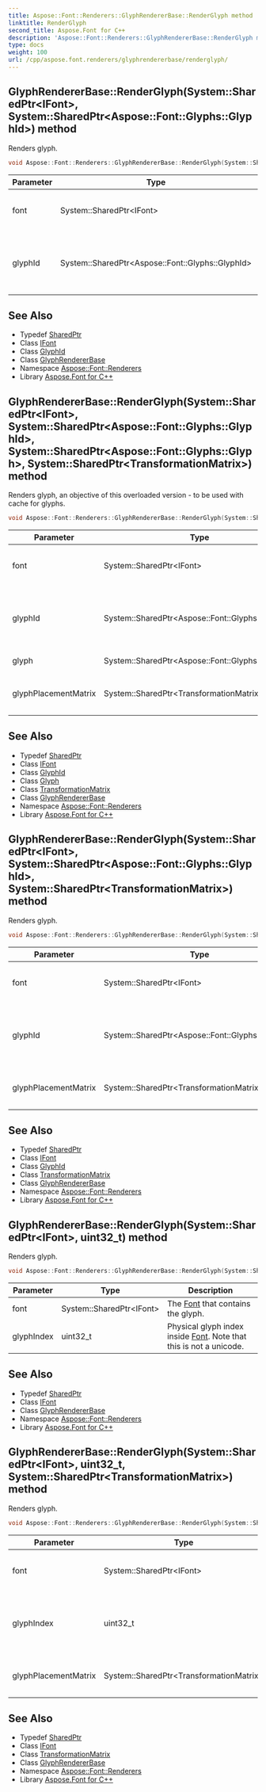 ```yaml
---
title: Aspose::Font::Renderers::GlyphRendererBase::RenderGlyph method
linktitle: RenderGlyph
second_title: Aspose.Font for C++
description: 'Aspose::Font::Renderers::GlyphRendererBase::RenderGlyph method. Renders glyph in C++.'
type: docs
weight: 100
url: /cpp/aspose.font.renderers/glyphrendererbase/renderglyph/
---
```

## GlyphRendererBase::RenderGlyph(System::SharedPtr\<IFont\>, System::SharedPtr\<Aspose::Font::Glyphs::GlyphId\>) method


Renders glyph.

```cpp
void Aspose::Font::Renderers::GlyphRendererBase::RenderGlyph(System::SharedPtr<IFont> font, System::SharedPtr<Aspose::Font::Glyphs::GlyphId> glyphId) override
```


| Parameter | Type | Description |
| --- | --- | --- |
| font | System::SharedPtr\<IFont\> | The [Font](../../../aspose.font/font/) that contains the glyph. |
| glyphId | System::SharedPtr\<Aspose::Font::Glyphs::GlyphId\> | Physical glyph index inside [Font](../../../aspose.font/font/). Note that this is not a unicode. |

## See Also

* Typedef [SharedPtr](../../../system/sharedptr/)
* Class [IFont](../../../aspose.font/ifont/)
* Class [GlyphId](../../../aspose.font.glyphs/glyphid/)
* Class [GlyphRendererBase](../)
* Namespace [Aspose::Font::Renderers](../../)
* Library [Aspose.Font for C++](../../../)
## GlyphRendererBase::RenderGlyph(System::SharedPtr\<IFont\>, System::SharedPtr\<Aspose::Font::Glyphs::GlyphId\>, System::SharedPtr\<Aspose::Font::Glyphs::Glyph\>, System::SharedPtr\<TransformationMatrix\>) method


Renders glyph, an objective of this overloaded version - to be used with cache for glyphs.

```cpp
void Aspose::Font::Renderers::GlyphRendererBase::RenderGlyph(System::SharedPtr<IFont> font, System::SharedPtr<Aspose::Font::Glyphs::GlyphId> glyphId, System::SharedPtr<Aspose::Font::Glyphs::Glyph> glyph, System::SharedPtr<TransformationMatrix> glyphPlacementMatrix) override
```


| Parameter | Type | Description |
| --- | --- | --- |
| font | System::SharedPtr\<IFont\> | The font that contains the glyph. |
| glyphId | System::SharedPtr\<Aspose::Font::Glyphs::GlyphId\> | Physical glyph index inside [Font](../../../aspose.font/font/). Note that this is not a unicode. |
| glyph | System::SharedPtr\<Aspose::Font::Glyphs::Glyph\> | Glyph to render. |
| glyphPlacementMatrix | System::SharedPtr\<TransformationMatrix\> | Matrix that is applied to glyph coordinates. |

## See Also

* Typedef [SharedPtr](../../../system/sharedptr/)
* Class [IFont](../../../aspose.font/ifont/)
* Class [GlyphId](../../../aspose.font.glyphs/glyphid/)
* Class [Glyph](../../../aspose.font.glyphs/glyph/)
* Class [TransformationMatrix](../../../aspose.font/transformationmatrix/)
* Class [GlyphRendererBase](../)
* Namespace [Aspose::Font::Renderers](../../)
* Library [Aspose.Font for C++](../../../)
## GlyphRendererBase::RenderGlyph(System::SharedPtr\<IFont\>, System::SharedPtr\<Aspose::Font::Glyphs::GlyphId\>, System::SharedPtr\<TransformationMatrix\>) method


Renders glyph.

```cpp
void Aspose::Font::Renderers::GlyphRendererBase::RenderGlyph(System::SharedPtr<IFont> font, System::SharedPtr<Aspose::Font::Glyphs::GlyphId> glyphId, System::SharedPtr<TransformationMatrix> glyphPlacementMatrix) override
```


| Parameter | Type | Description |
| --- | --- | --- |
| font | System::SharedPtr\<IFont\> | The [Font](../../../aspose.font/font/) that contains the glyph. |
| glyphId | System::SharedPtr\<Aspose::Font::Glyphs::GlyphId\> | Physical glyph index inside [Font](../../../aspose.font/font/). Note that this is not a unicode. |
| glyphPlacementMatrix | System::SharedPtr\<TransformationMatrix\> | Matrix that is applied to glyph coordinates. |

## See Also

* Typedef [SharedPtr](../../../system/sharedptr/)
* Class [IFont](../../../aspose.font/ifont/)
* Class [GlyphId](../../../aspose.font.glyphs/glyphid/)
* Class [TransformationMatrix](../../../aspose.font/transformationmatrix/)
* Class [GlyphRendererBase](../)
* Namespace [Aspose::Font::Renderers](../../)
* Library [Aspose.Font for C++](../../../)
## GlyphRendererBase::RenderGlyph(System::SharedPtr\<IFont\>, uint32_t) method


Renders glyph.

```cpp
void Aspose::Font::Renderers::GlyphRendererBase::RenderGlyph(System::SharedPtr<IFont> font, uint32_t glyphIndex) override
```


| Parameter | Type | Description |
| --- | --- | --- |
| font | System::SharedPtr\<IFont\> | The [Font](../../../aspose.font/font/) that contains the glyph. |
| glyphIndex | uint32_t | Physical glyph index inside [Font](../../../aspose.font/font/). Note that this is not a unicode. |

## See Also

* Typedef [SharedPtr](../../../system/sharedptr/)
* Class [IFont](../../../aspose.font/ifont/)
* Class [GlyphRendererBase](../)
* Namespace [Aspose::Font::Renderers](../../)
* Library [Aspose.Font for C++](../../../)
## GlyphRendererBase::RenderGlyph(System::SharedPtr\<IFont\>, uint32_t, System::SharedPtr\<TransformationMatrix\>) method


Renders glyph.

```cpp
void Aspose::Font::Renderers::GlyphRendererBase::RenderGlyph(System::SharedPtr<IFont> font, uint32_t glyphIndex, System::SharedPtr<TransformationMatrix> glyphPlacementMatrix) override
```


| Parameter | Type | Description |
| --- | --- | --- |
| font | System::SharedPtr\<IFont\> | The [Font](../../../aspose.font/font/) that contains the glyph. |
| glyphIndex | uint32_t | Physical glyph index inside [Font](../../../aspose.font/font/). Note that this is not a unicode. |
| glyphPlacementMatrix | System::SharedPtr\<TransformationMatrix\> | Matrix that is applied to glyph coordinates. |

## See Also

* Typedef [SharedPtr](../../../system/sharedptr/)
* Class [IFont](../../../aspose.font/ifont/)
* Class [TransformationMatrix](../../../aspose.font/transformationmatrix/)
* Class [GlyphRendererBase](../)
* Namespace [Aspose::Font::Renderers](../../)
* Library [Aspose.Font for C++](../../../)
